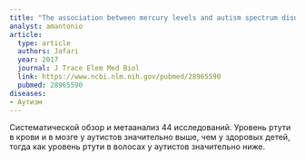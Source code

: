 ```yaml
---
title: "The association between mercury levels and autism spectrum disorders: A systematic review and meta-analysis"
analyst: amantonio
article:
  type: article
  authors: Jafari
  year: 2017
  journal: J Trace Elem Med Biol
  link: https://www.ncbi.nlm.nih.gov/pubmed/28965590
  pubmed: 28965590
diseases:
- Аутизм
---
```


Систематической обзор и метаанализ 44 исследований. Уровень ртути в крови и в мозге у аутистов значительно выше, чем у здоровых детей, тогда как уровень ртути в волосах у аутистов значительно ниже.
